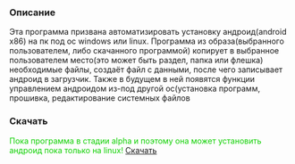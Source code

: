 ### Описание

Эта программа призвана автоматизировать установку андроид(android x86) на пк под ос windows или linux. 
Программа из образа(выбранного пользователем, либо скачанного программой) копирует в выбранное пользователем место(это может быть раздел, папка или флешка) необходимые файлы, 
создаёт файл с данными, после чего записывает андроид в загрузчик. Также в будущем в ней появятся функции управлением андроидом из-под другой ос(установка программ, прошивка, 
редактирование системных файлов

### Скачать

<font color="red;">Пока программа в стадии alpha и поэтому она может установить андроид пока только на linux!</font>
[Скачать](https://github.com/YourDroid/YourDroid/releases)
